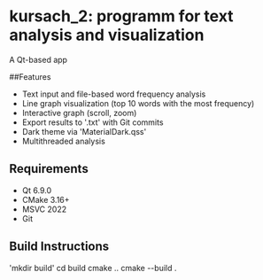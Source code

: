 # kursach_2: programm for text analysis and visualization

A Qt-based app

##Features
- Text input and file-based word frequency analysis
- Line graph visualization (top 10 words with the most frequency)
- Interactive graph (scroll, zoom)
- Export results to '.txt' with Git commits
- Dark theme via 'MaterialDark.qss'
- Multithreaded analysis

## Requirements
- Qt 6.9.0
- CMake 3.16+
- MSVC 2022
- Git

## Build Instructions
'mkdir build'
cd build
cmake ..
cmake --build .
